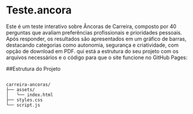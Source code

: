# Teste.ancora
Este é um teste interativo sobre Âncoras de Carreira, composto por 40 perguntas que avaliam preferências profissionais e prioridades pessoais. Após responder, os resultados são apresentados em um gráfico de barras, destacando categorias como autonomia, segurança e criatividade, com opção de download em PDF.
qui está a estrutura do seu projeto com os arquivos necessários e o código para que o site funcione no GitHub Pages:

##Estrutura do Projeto

```plaintext

carreira-ancoras/
├── assets/
│   └── index.html
├── styles.css
└── script.js
```

